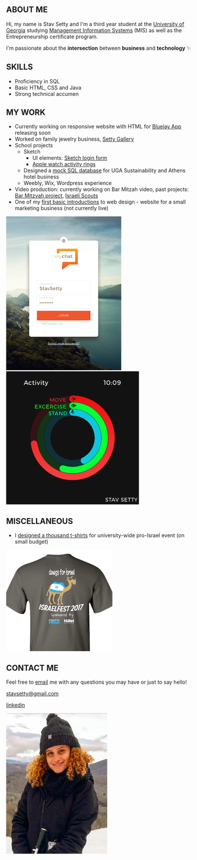 ## ABOUT ME

Hi, my name is Stav Setty and I'm a third year student at the [University of Georgia](http://www.uga.edu) studying [Management Information Systems](http://www.terry.uga.edu/undergraduate/majors/management-information-systems) (MIS) as well as the Entrepreneurship certificate program. 

I'm passionate about the <b>intersection</b> between  <b>business</b> and <b>technology</b> :sparkles:

## SKILLS 
- Proficiency in SQL 
- Basic HTML, CSS and Java 
- Strong technical accumen 

## MY WORK
- Currently working on responsive website with HTML for [Bluejay App](http://bluejay-app.com/#) releasing soon
- Worked on family jewelry business, [Setty Gallery](http://www.settygallery.com)
- School projects 
  - Sketch
    - UI elements: [Sketch login form](http://imgur.com/a/jcT32) 
    - [Apple watch activity rings](http://imgur.com/a/nZTUE) 
  - Designed a [mock SQL database](http://share.pho.to/Ah2fd) for UGA Sustainability and Athens hotel business 
  - Weebly, Wix, Wordpress experience  
- Video production: currently working on Bar Mitzah video, past projects: [Bar Mitzvah project](https://www.youtube.com/watch?v=ReIv-pZ4ONY), [Israeli Scouts](https://drive.google.com/file/d/0BxAY6kprDtmbV3JhUm9qZHItRW8/view?usp=sharing)
 - One of my [first basic introductions](https://ibb.co/cpOoO5) to web design - website for a small marketing business (not currently live) 

<img src="Login UI.png">
<img src="Artboard.png">


## MISCELLANEOUS  

- I [designed a thousand t-shirts](https://ibb.co/g7g8O5) for university-wide pro-Israel event (on small budget) 

![Image](tshirt.jpg)

## CONTACT ME
Feel free to [email](mailto:stavsetty@gmail.com) me with any questions you may have or just to say hello! 

[stavsetty@gmail.com](mailto:stavsetty@gmail.com)

[linkedin](https://www.linkedin.com/in/stavsetty/)

<img src="stav.png">

